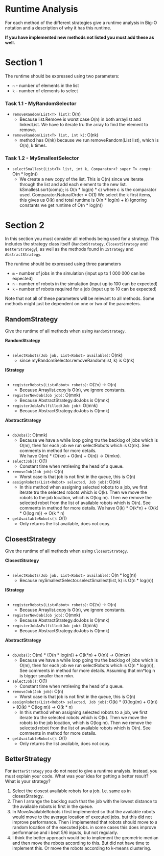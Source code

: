 # Runtime Analysis
For each method of the different strategies give a runtime analysis in Big-O notation and a description of why it has this runtime.

**If you have implemented new methods not listed you must add these as well.**

# Section 1
The runtime should be expressed using two parameters:
   * `n` - number of elements in the list
   * `k` - number of elements to select

### Task 1.1 - MyRandomSelector
* `removeRandom(List<T> list)`: O(n)
    * Because list.Remove is worst case O(n) in both arraylist and linkedList. We have to iterate tru the array to find the element to remove.  
* `removeRandom(List<T> list, int k)`: O(nk)
    * method has O(nk) because we run removeRandom(List<T> list), which is O(n), k times. 


### Task 1.2 - MySmallestSelector
* `selectSmallest(List<T> list, int k, Comparator<? super T> comp)`: O(n * log(n))
    * We create a new copy of the list. This is O(n) since we iterate through the list and add each element to the new list.
      kSmallest.sort(comp); is O(n * log(n) * c) where c is the comparator used. Comparator.NaturalOrder = O(1)
      We select the k first items, this gives us O(k) and total runtime is O(n * log(n) + k)
      Ignoring constants we get runtime of O(n * log(n))
  

# Section 2
In this section you must consider all methods being used for a strategy. This includes the strategy class itself (`RandomStrategy`, `ClosestStrategy` and `BetterStrategy`), as well as the methods found in `IStrategy` and `AbstractStrategy`.

The runtime should be expressed using three parameters
   * `m` - number of jobs in the simulation (input up to 1 000 000 can be expected)
   * `n` - number of robots in the simulation (input up to 100 can be expected)
   * `k` - number of robots required for a job (input up to 10 can be expected)

Note that not all of these parameters will be relevant to all methods. Some methods might just be dependent on one or two of the parameters.

## RandomStrategy
Give the runtime of all methods when using `RandomStrategy`.

**RandomStrategy** <br></br>
* `selectRobots(Job job, List<Robot> available)`: O(nk)
    *  since myRandomSelector.removeRandom(list, k) is O(nk)

**IStrategy** <br></br>
* ``registerRobots(List<Robot> robots)``: O(2n) -> O(n) 
    * Because Arraylist.copy is O(n), we ignore constants. 
* ``registerNewJob(Job job)``: O(mnk)
    * Because AbstractStrategy.doJobs is O(mnk) 
* ``registerJobAsFulfilled(Job job)``: O(mnk)
  * Because AbstractStrategy.doJobs is O(mnk)

**AbstractStrategy** <br></br>
* `doJobs()`: O(mnk)
    * Because we have a while loop going tru the backlog of jobs which is O(m), then for each job we run selectRobots which is 
    O(nk). See comments in method for more details.  
    We have O(m) * (O(kn) + O(kn) + O(n)) ->  O(mkn). 
* `selectJob()`: O(1) 
    * Constant time when retrieving the head of a queue. 
* `removeJob(Job job)`: O(n)
    * Worst case is that job is not first in the queue, this is O(n)
* `assignRobots(List<Robot> selected, Job job)`: O(nk)
    * In this method when assigning selected robots to a job, we first iterate tru the selected robots which is 
    O(k). Then we move the robots to the job location, which is O(log m). Then we remove the selected robot from the list of available robots which is O(n).
    See comments in method for more details. 
    We have O(k) * O(k*n) + (O(k) * O(log m)) -> O(k * n)
* `getAvailableRobots()`: O(1)
    * Only returns the list available, does not copy. 

## ClosestStrategy
Give the runtime of all methods when using `ClosestStrategy`.

**ClosestStrategy** <br></br>
* `selectRobots(Job job, List<Robot> available)`: O(n * log(n))
    * Because mySmallestSelector.selectSmallest(list, k) is O(n * log(n))

**IStrategy** <br></br>
* ``registerRobots(List<Robot> robots)``: O(2n) -> O(n)
  * Because Arraylist.copy is O(n), we ignore constants.
* ``registerNewJob(Job job)``: O(mnk)
  * Because AbstractStrategy.doJobs is O(mnk)
* ``registerJobAsFulfilled(Job job)``: O(mnk)
  * Because AbstractStrategy.doJobs is O(mnk)

**AbstractStrategy** <br></br>
* `doJobs()`: O(m) * (O(n * log(n)) + O(k*n) + O(n)) -> O(mkn)
  * Because we have a while loop going tru the backlog of jobs which is O(m), then for each job we run selectRobots which is
    O(n * log(n)), See comments in method for more details.
    Assuming that mn*log n is bigger smaller than mkn. 
* `selectJob()`: O(1)
    * Constant time when retrieving the head of a queue.
* `removeJob(Job job)`: O(n)
    * Worst case is that job is not first in the queue, this is O(n)
* `assignRobots(List<Robot> selected, Job job)`: O(k) * (O(log(m) + O(n)) + (O(k) * O(log m)) -> O(k * n)
  * In this method  when assigning selected robots to a job, we first iterate tru the selected robots which is
    O(k). Then we move the robots to the job location, which is O(log m). Then we remove the selected robot from the list of available robots which is O(n).
    See comments in method for more details.
* `getAvailableRobots()`: O(1)
    * Only returns the list available, does not copy.


## BetterStrategy
For `BetterStrategy` you do not need to give a runtime analysis. 
Instead, you must explain your code. What was your idea for getting a better result? What is your strategy?

1. Select the closest available robots for a job. I.e. same as in closesStrategy. 
2. Then I arrange the backlog such that the job with the lowest distance to the available robots is first in the queue.
3. In MoveAvailableRobots i first implemented so that the available robots would move to the average location of executed jobs. 
   but this did not improve performance. Then i implemented that robots should move to a random location of the executed jobs. 
   in some cases this does improve performance and i beat 5/6 inputs, but not regularly. 
4. I think the better approach would be to implement the geometric median and then move the robots according to this. 
   But did not have time to implement this. Or move the robots according to k-means clustering. 

